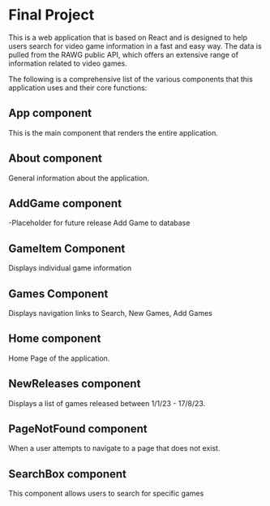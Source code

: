 # Final Project

This is a web application that is based on React and is designed to help users search for video game information in a fast and easy way. The data is pulled from the RAWG public API, which offers an extensive range of information related to video games.

The following is a comprehensive list of the various components that this application uses and their core functions:

## App component

This is the main component that renders the entire application.

## About component

General information about the application.

## AddGame component

-Placeholder for future release
Add Game to database

## GameItem Component

Displays individual game information

## Games Component

Displays navigation links to Search, New Games, Add Games

## Home component

Home Page of the application.

## NewReleases component

Displays a list of games released between 1/1/23 - 17/8/23.

## PageNotFound component

When a user attempts to navigate to a page that does not exist.

## SearchBox component

This component allows users to search for specific games
